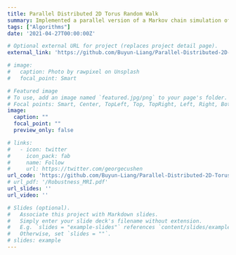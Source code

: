 ```yaml
---
title: Parallel Distributed 2D Torus Random Walk
summary: Implemented a parallel version of a Markov chain simulation of a random walk on a 2-D torus
tags: ["Algorithms"]
date: '2021-04-27T00:00:00Z'

# Optional external URL for project (replaces project detail page).
external_link: 'https://github.com/Buyun-Liang/Parallel-Distributed-2D-Torus-Random-Walk'

# image:
#   caption: Photo by rawpixel on Unsplash
#   focal_point: Smart

# Featured image
# To use, add an image named `featured.jpg/png` to your page's folder.
# Focal points: Smart, Center, TopLeft, Top, TopRight, Left, Right, BottomLeft, Bottom, BottomRight.
image:
  caption: ""
  focal_point: ""
  preview_only: false

# links:
#   - icon: twitter
#     icon_pack: fab
#     name: Follow
#     url: https://twitter.com/georgecushen
url_code: 'https://github.com/Buyun-Liang/Parallel-Distributed-2D-Torus-Random-Walk'
# url_pdf: '/Robustness_MRI.pdf'
url_slides: ''
url_video: ''

# Slides (optional).
#   Associate this project with Markdown slides.
#   Simply enter your slide deck's filename without extension.
#   E.g. `slides = "example-slides"` references `content/slides/example-slides.md`.
#   Otherwise, set `slides = ""`.
# slides: example
---
```



